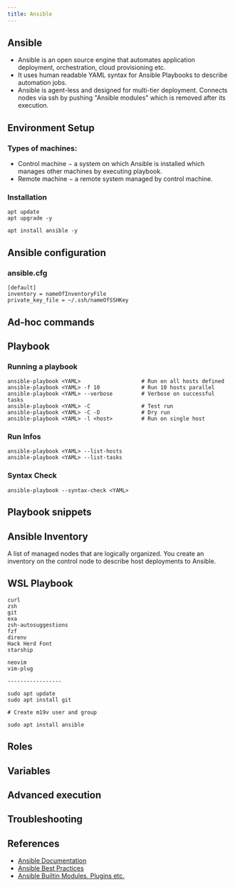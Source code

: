 ```yaml
---
title: Ansible
---
```


## Ansible

- Ansible is an open source engine that automates application deployment, orchestration, cloud provisioning etc. 
- It uses human readable YAML syntax for Ansible Playbooks to describe automation jobs. 
- Ansible is agent-less and designed for multi-tier deployment. Connects nodes via ssh by pushing "Ansible modules" which is removed after its execution.

## Environment Setup

### Types of machines:

- Control machine − a system on which Ansible is installed which manages other machines by executing playbook.
- Remote machine − a remote system managed by control machine.

### Installation

```shell
apt update
apt upgrade -y

apt install ansible -y
```

## Ansible configuration

### ansible.cfg
```shell
[default]
inventory = nameOfInventoryFile
private_key_file = ~/.ssh/nameOfSSHKey
```

## Ad-hoc commands

## Playbook

### Running a playbook
```shell
ansible-playbook <YAML>                   # Run on all hosts defined
ansible-playbook <YAML> -f 10             # Run 10 hosts parallel
ansible-playbook <YAML> --verbose         # Verbose on successful tasks
ansible-playbook <YAML> -C                # Test run
ansible-playbook <YAML> -C -D             # Dry run
ansible-playbook <YAML> -l <host>         # Run on single host
```

### Run Infos
```shell
ansible-playbook <YAML> --list-hosts
ansible-playbook <YAML> --list-tasks
```

### Syntax Check
```shell
ansible-playbook --syntax-check <YAML>
```

## Playbook snippets

## Ansible Inventory
A list of managed nodes that are logically organized. You create an inventory on the control node to describe host deployments to Ansible.

## WSL Playbook

```shell
curl
zsh
git
exa
zsh-autosuggestions
fzf
direnv
Hack Herd Font
starship

neovim
vim-plug

-----------------

sudo apt update
sudo apt install git

# Create m19v user and group

sudo apt install ansible
```

## Roles

## Variables

## Advanced execution

## Troubleshooting

## References

- [Ansible Documentation](https://docs.ansible.com/ansible/latest/)
- [Ansible Best Practices](https://docs.ansible.com/ansible/2.9/user_guide/playbooks_best_practices.html)
- [Ansible Builtin Modules, Plugins etc.](https://docs.ansible.com/ansible/latest/collections/ansible/builtin/)
